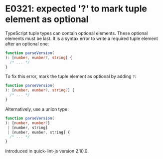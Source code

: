 # E0321: expected '?' to mark tuple element as optional

TypeScript tuple types can contain optional elements. These optional elements
must be last. It is a syntax error to write a required tuple element after an
optional one:

```typescript
function parseVersion(
): [number, number?, string] {
  /* ... */
}
```

To fix this error, mark the tuple element as optional by adding `?`:

```typescript
function parseVersion(
): [number, number?, string?] {
  /* ... */
}
```

Alternatively, use a union type:

```typescript
function parseVersion(
): [number, number?]
 | [number, string]
 | [number, number, string] {
  /* ... */
}
```


Introduced in quick-lint-js version 2.10.0.
